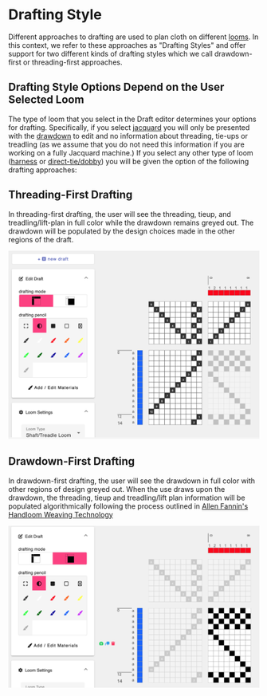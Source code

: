 # Drafting Style

Different approaches to drafting are used to plan cloth on different [looms](loom). In this context, we refer to these approaches as "Drafting Styles" and offer support for two different kinds of drafting styles which we call drawdown-first or threading-first approaches. 

## Drafting Style Options Depend on the User Selected Loom
The type of loom that you select in the Draft editor determines your options for drafting. Specifically, if you select [jacquard](./jacquard-loom.md) you will only be presented with the [drawdown](./drawdown.md) to edit and no information about threading, tie-ups or treadling (as we assume that you do not need this information if you are working on a fully Jacquard machine.) If you select any other type of loom ([harness](harness-loom.md) or [direct-tie/dobby](./direct-tie-loom.md)) you will be given the option of the following drafting approaches: 









## Threading-First Drafting
In threading-first drafting, the user will see the threading, tieup, and treadling/lift-plan in full color while the drawdown remains greyed out. The drawdown will be populated by the design choices made in the other regions of the draft. 


![file](./img/drafting_style_threading-first.png)

## Drawdown-First Drafting
In drawdown-first drafting, the user will see the drawdown in full color with other regions of design greyed out. When the use draws upon the drawdown, the threading, tieup and treadling/lift plan information will be populated algorithmically following the process outlined in [Allen Fannin's Handloom Weaving Technology](https://woolery.com/handloom-weaving-technology.html?srsltid=AfmBOoqtkB5xtCUjNkh8YCAWOff03LJHN-SDZ2ZoT6YvjC5oxRXXb1u1)

![file](./img/drafting_style-drawdown.png)